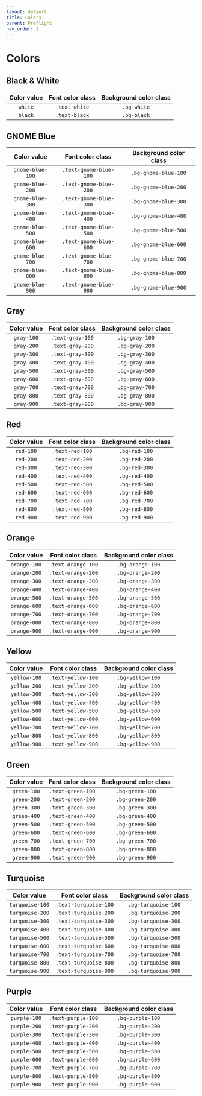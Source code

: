 ```yaml
---
layout: default
title: Colors
parent: Preflight
nav_order: 1
---
```


# Colors

## Black & White

| Color value | Font color class | Background color class |
|:-----------:|:----------------:|:----------------------:|
| <span class="d-inline-block p-2 mr-1 v-align-middle bg-white shadow-md"></span> `white` | `.text-white` | `.bg-white` |
| <span class="d-inline-block p-2 mr-1 v-align-middle bg-black shadow-md"></span> `black` | `.text-black` | `.bg-black` |

## GNOME Blue

| Color value | Font color class | Background color class |
|:-----------:|:----------------:|:----------------------:|
| <span class="d-inline-block p-2 mr-1 v-align-middle bg-gray-100 shadow-md"></span> `gnome-blue-100` | `.text-gnome-blue-100` | `.bg-gnome-blue-100` |
| <span class="d-inline-block p-2 mr-1 v-align-middle bg-gnome-blue-200 shadow-md"></span> `gnome-blue-200` | `.text-gnome-blue-200` | `.bg-gnome-blue-200` |
| <span class="d-inline-block p-2 mr-1 v-align-middle bg-gnome-blue-300 shadow-md"></span> `gnome-blue-300` | `.text-gnome-blue-300` | `.bg-gnome-blue-300` |
| <span class="d-inline-block p-2 mr-1 v-align-middle bg-gnome-blue-400 shadow-md"></span> `gnome-blue-400` | `.text-gnome-blue-400` | `.bg-gnome-blue-400` |
| <span class="d-inline-block p-2 mr-1 v-align-middle bg-gnome-blue-500 shadow-md"></span> `gnome-blue-500` | `.text-gnome-blue-500` | `.bg-gnome-blue-500` |
| <span class="d-inline-block p-2 mr-1 v-align-middle bg-gnome-blue-600 shadow-md"></span> `gnome-blue-600` | `.text-gnome-blue-600` | `.bg-gnome-blue-600` |
| <span class="d-inline-block p-2 mr-1 v-align-middle bg-gnome-blue-700 shadow-md"></span> `gnome-blue-700` | `.text-gnome-blue-700` | `.bg-gnome-blue-700` |
| <span class="d-inline-block p-2 mr-1 v-align-middle bg-gnome-blue-800 shadow-md"></span> `gnome-blue-800` | `.text-gnome-blue-800` | `.bg-gnome-blue-800` |
| <span class="d-inline-block p-2 mr-1 v-align-middle bg-gnome-blue-900 shadow-md"></span> `gnome-blue-900` | `.text-gnome-blue-900` | `.bg-gnome-blue-900` |

## Gray

| Color value | Font color class | Background color class |
|:-----------:|:----------------:|:----------------------:|
| <span class="d-inline-block p-2 mr-1 v-align-middle bg-gray-100 shadow-md"></span> `gray-100` | `.text-gray-100` | `.bg-gray-100` |
| <span class="d-inline-block p-2 mr-1 v-align-middle bg-gray-200 shadow-md"></span> `gray-200` | `.text-gray-200` | `.bg-gray-200` |
| <span class="d-inline-block p-2 mr-1 v-align-middle bg-gray-300 shadow-md"></span> `gray-300` | `.text-gray-300` | `.bg-gray-300` |
| <span class="d-inline-block p-2 mr-1 v-align-middle bg-gray-400 shadow-md"></span> `gray-400` | `.text-gray-400` | `.bg-gray-400` |
| <span class="d-inline-block p-2 mr-1 v-align-middle bg-gray-500 shadow-md"></span> `gray-500` | `.text-gray-500` | `.bg-gray-500` |
| <span class="d-inline-block p-2 mr-1 v-align-middle bg-gray-600 shadow-md"></span> `gray-600` | `.text-gray-600` | `.bg-gray-600` |
| <span class="d-inline-block p-2 mr-1 v-align-middle bg-gray-700 shadow-md"></span> `gray-700` | `.text-gray-700` | `.bg-gray-700` |
| <span class="d-inline-block p-2 mr-1 v-align-middle bg-gray-800 shadow-md"></span> `gray-800` | `.text-gray-800` | `.bg-gray-800` |
| <span class="d-inline-block p-2 mr-1 v-align-middle bg-gray-900 shadow-md"></span> `gray-900` | `.text-gray-900` | `.bg-gray-900` |

## Red

| Color value | Font color class | Background color class |
|:-----------:|:----------------:|:----------------------:|
| <span class="d-inline-block p-2 mr-1 v-align-middle shadow-md" style="background-color: #FFF5F5;"></span> `red-100` | `.text-red-100` | `.bg-red-100` |
| <span class="d-inline-block p-2 mr-1 v-align-middle shadow-md" style="background-color: #FFC2C2;"></span> `red-200` | `.text-red-200` | `.bg-red-200` |
| <span class="d-inline-block p-2 mr-1 v-align-middle shadow-md" style="background-color: #FF8F90;"></span> `red-300` | `.text-red-300` | `.bg-red-300` |
| <span class="d-inline-block p-2 mr-1 v-align-middle bg-red-400 shadow-md"></span> `red-400` | `.text-red-400` | `.bg-red-400` |
| <span class="d-inline-block p-2 mr-1 v-align-middle bg-red-500 shadow-md"></span> `red-500` | `.text-red-500` | `.bg-red-500` |
| <span class="d-inline-block p-2 mr-1 v-align-middle bg-red-600 shadow-md"></span> `red-600` | `.text-red-600` | `.bg-red-600` |
| <span class="d-inline-block p-2 mr-1 v-align-middle bg-red-700 shadow-md"></span> `red-700` | `.text-red-700` | `.bg-red-700` |
| <span class="d-inline-block p-2 mr-1 v-align-middle bg-red-800 shadow-md"></span> `red-800` | `.text-red-800` | `.bg-red-800` |
| <span class="d-inline-block p-2 mr-1 v-align-middle bg-red-900 shadow-md"></span> `red-900` | `.text-red-900` | `.bg-red-900` |

## Orange

| Color value | Font color class | Background color class |
|:-----------:|:----------------:|:----------------------:|
| <span class="d-inline-block p-2 mr-1 v-align-middle bg-orange-100 shadow-md"></span> `orange-100` | `.text-orange-100` | `.bg-orange-100` |
| <span class="d-inline-block p-2 mr-1 v-align-middle bg-orange-200 shadow-md"></span> `orange-200` | `.text-orange-200` | `.bg-orange-200` |
| <span class="d-inline-block p-2 mr-1 v-align-middle bg-orange-300 shadow-md"></span> `orange-300` | `.text-orange-300` | `.bg-orange-300` |
| <span class="d-inline-block p-2 mr-1 v-align-middle bg-orange-400 shadow-md"></span> `orange-400` | `.text-orange-400` | `.bg-orange-400` |
| <span class="d-inline-block p-2 mr-1 v-align-middle bg-orange-500 shadow-md"></span> `orange-500` | `.text-orange-500` | `.bg-orange-500` |
| <span class="d-inline-block p-2 mr-1 v-align-middle bg-orange-600 shadow-md"></span> `orange-600` | `.text-orange-600` | `.bg-orange-600` |
| <span class="d-inline-block p-2 mr-1 v-align-middle bg-orange-700 shadow-md"></span> `orange-700` | `.text-orange-700` | `.bg-orange-700` |
| <span class="d-inline-block p-2 mr-1 v-align-middle bg-orange-800 shadow-md"></span> `orange-800` | `.text-orange-800` | `.bg-orange-800` |
| <span class="d-inline-block p-2 mr-1 v-align-middle bg-orange-900 shadow-md"></span> `orange-900` | `.text-orange-900` | `.bg-orange-900` |

## Yellow

| Color value | Font color class | Background color class |
|:-----------:|:----------------:|:----------------------:|
| <span class="d-inline-block p-2 mr-1 v-align-middle shadow-md" style="background-color: #FFF4DB;"></span> `yellow-100` | `.text-yellow-100` | `.bg-yellow-100` |
| <span class="d-inline-block p-2 mr-1 v-align-middle shadow-md" style="background-color: #FFE5A8;"></span> `yellow-200` | `.text-yellow-200` | `.bg-yellow-200` |
| <span class="d-inline-block p-2 mr-1 v-align-middle shadow-md" style="background-color: #FFD575;"></span> `yellow-300` | `.text-yellow-300` | `.bg-yellow-300` |
| <span class="d-inline-block p-2 mr-1 v-align-middle bg-yellow-400 shadow-md"></span> `yellow-400` | `.text-yellow-400` | `.bg-yellow-400` |
| <span class="d-inline-block p-2 mr-1 v-align-middle bg-yellow-500 shadow-md"></span> `yellow-500` | `.text-yellow-500` | `.bg-yellow-500` |
| <span class="d-inline-block p-2 mr-1 v-align-middle bg-yellow-600 shadow-md"></span> `yellow-600` | `.text-yellow-600` | `.bg-yellow-600` |
| <span class="d-inline-block p-2 mr-1 v-align-middle bg-yellow-700 shadow-md"></span> `yellow-700` | `.text-yellow-700` | `.bg-yellow-700` |
| <span class="d-inline-block p-2 mr-1 v-align-middle bg-yellow-800 shadow-md"></span> `yellow-800` | `.text-yellow-800` | `.bg-yellow-800` |
| <span class="d-inline-block p-2 mr-1 v-align-middle bg-yellow-900 shadow-md"></span> `yellow-900` | `.text-yellow-900` | `.bg-yellow-900` |

## Green

| Color value | Font color class | Background color class |
|:-----------:|:----------------:|:----------------------:|
| <span class="d-inline-block p-2 mr-1 v-align-middle shadow-md" style="background-color: #F0F9E6;"></span> `green-100` | `.text-green-100` | `.bg-green-100` |
| <span class="d-inline-block p-2 mr-1 v-align-middle shadow-md" style="background-color: #D7EFBE;"></span> `green-200` | `.text-green-200` | `.bg-green-200` |
| <span class="d-inline-block p-2 mr-1 v-align-middle shadow-md" style="background-color: #BEE595;"></span> `green-300` | `.text-green-300` | `.bg-green-300` |
| <span class="d-inline-block p-2 mr-1 v-align-middle bg-green-400 shadow-md"></span> `green-400` | `.text-green-400` | `.bg-green-400` |
| <span class="d-inline-block p-2 mr-1 v-align-middle bg-green-500 shadow-md"></span> `green-500` | `.text-green-500` | `.bg-green-500` |
| <span class="d-inline-block p-2 mr-1 v-align-middle bg-green-600 shadow-md"></span> `green-600` | `.text-green-600` | `.bg-green-600` |
| <span class="d-inline-block p-2 mr-1 v-align-middle bg-green-700 shadow-md"></span> `green-700` | `.text-green-700` | `.bg-green-700` |
| <span class="d-inline-block p-2 mr-1 v-align-middle bg-green-800 shadow-md"></span> `green-800` | `.text-green-800` | `.bg-green-800` |
| <span class="d-inline-block p-2 mr-1 v-align-middle bg-green-900 shadow-md"></span> `green-900` | `.text-green-900` | `.bg-green-900` |

## Turquoise

| Color value | Font color class | Background color class |
|:-----------:|:----------------:|:----------------------:|
| <span class="d-inline-block p-2 mr-1 v-align-middle bg-turquoise-100 shadow-md"></span> `turquoise-100` | `.text-turquoise-100` | `.bg-turquoise-100` |
| <span class="d-inline-block p-2 mr-1 v-align-middle bg-turquoise-200 shadow-md"></span> `turquoise-200` | `.text-turquoise-200` | `.bg-turquoise-200` |
| <span class="d-inline-block p-2 mr-1 v-align-middle bg-turquoise-300 shadow-md"></span> `turquoise-300` | `.text-turquoise-300` | `.bg-turquoise-300` |
| <span class="d-inline-block p-2 mr-1 v-align-middle bg-turquoise-400 shadow-md"></span> `turquoise-400` | `.text-turquoise-400` | `.bg-turquoise-400` |
| <span class="d-inline-block p-2 mr-1 v-align-middle bg-turquoise-500 shadow-md"></span> `turquoise-500` | `.text-turquoise-500` | `.bg-turquoise-500` |
| <span class="d-inline-block p-2 mr-1 v-align-middle bg-turquoise-600 shadow-md"></span> `turquoise-600` | `.text-turquoise-600` | `.bg-turquoise-600` |
| <span class="d-inline-block p-2 mr-1 v-align-middle bg-turquoise-700 shadow-md"></span> `turquoise-700` | `.text-turquoise-700` | `.bg-turquoise-700` |
| <span class="d-inline-block p-2 mr-1 v-align-middle bg-turquoise-800 shadow-md"></span> `turquoise-800` | `.text-turquoise-800` | `.bg-turquoise-800` |
| <span class="d-inline-block p-2 mr-1 v-align-middle bg-turquoise-900 shadow-md"></span> `turquoise-900` | `.text-turquoise-900` | `.bg-turquoise-900` |

## Purple

| Color value | Font color class | Background color class |
|:-----------:|:----------------:|:----------------------:|
| <span class="d-inline-block p-2 mr-1 v-align-middle shadow-md" style="background-color: #FAEBF9;"></span> `purple-100` | `.text-purple-100` | `.bg-purple-100` |
| <span class="d-inline-block p-2 mr-1 v-align-middle shadow-md" style="background-color: #EFC3EC;"></span> `purple-200` | `.text-purple-200` | `.bg-purple-200` |
| <span class="d-inline-block p-2 mr-1 v-align-middle shadow-md" style="background-color: #E49ADF;"></span> `purple-300` | `.text-purple-300` | `.bg-purple-300` |
| <span class="d-inline-block p-2 mr-1 v-align-middle bg-purple-400 shadow-md"></span> `purple-400` | `.text-purple-400` | `.bg-purple-400` |
| <span class="d-inline-block p-2 mr-1 v-align-middle bg-purple-500 shadow-md"></span> `purple-500` | `.text-purple-500` | `.bg-purple-500` |
| <span class="d-inline-block p-2 mr-1 v-align-middle bg-purple-600 shadow-md"></span> `purple-600` | `.text-purple-600` | `.bg-purple-600` |
| <span class="d-inline-block p-2 mr-1 v-align-middle bg-purple-700 shadow-md"></span> `purple-700` | `.text-purple-700` | `.bg-purple-700` |
| <span class="d-inline-block p-2 mr-1 v-align-middle bg-purple-800 shadow-md"></span> `purple-800` | `.text-purple-800` | `.bg-purple-800` |
| <span class="d-inline-block p-2 mr-1 v-align-middle bg-purple-900 shadow-md"></span> `purple-900` | `.text-purple-900` | `.bg-purple-900` |
